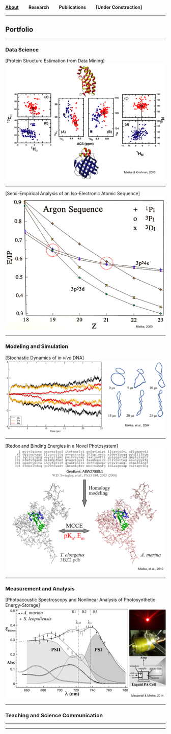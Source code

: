 #### [About](/About.md) &emsp;&emsp;Research &emsp;&emsp;Publications &emsp;&emsp;\[Under Construction\]

---

## Portfolio

---

### Data Science 

[Protein Structure Estimation from Data Mining]<!-- (/sample_page) -->
<img src="images/Bioinf-03_Fig1_color-3.png?raw=true"/>

---
[Semi-Empirical Analysis of an Iso-Electronic Atomic Sequence]<!-- (/pdf/sample_presentation.pdf) -->
<img src="images/Ar-sequence.png?raw=true"/>

<!-- ---
[Project 3 Title](http://example.com/)
-->
---

### Modeling and Simulation

[Stochastic Dynamics of *in vivo* DNA]<!-- (http://example.com/) -->
<img src="images/twin-loop2.png?raw=true"/>

---

[Redox and Binding Energies in a Novel Photosystem]<!-- (http://example.com/) -->
<img src="images/AM-homology.png?raw=true"/>

<!-- ---
- [Project 3 Title](http://example.com/)
- [Project 4 Title](http://example.com/)
- [Project 5 Title](http://example.com/)
-->
---

### Measurement and Analysis

[Photoacoustic Spectroscopy and Nonlinear Analysis of Photosynthetic Energy-Storage]<!-- (http://example.com/) -->
<img src="images/Biophys-of-PS_Figs.png?raw=true"/>

<!--
- [Project 1 Title](http://example.com/)
- [Project 2 Title](http://example.com/)
- [Project 3 Title](http://example.com/)
- [Project 4 Title](http://example.com/)
- [Project 5 Title](http://example.com/)
-->
---

### Teaching and Science Communication
<!--
- [Project 1 Title](http://example.com/)
- [Project 2 Title](http://example.com/)
- [Project 3 Title](http://example.com/)
- [Project 4 Title](http://example.com/)
- [Project 5 Title](http://example.com/)
-->
---
---
<!-- <p style="font-size:11px">Page template forked from <a href="https://github.com/evanca/quick-portfolio">evanca</a></p> -->
<!-- Remove above link if you don't want to attribute -->

